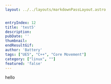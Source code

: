 ```yaml
---
layout: ../../layouts/markdownPassLayout.astro


entryIndex: 12
title: 'test5'
description: 
pubDate: ''
thumbnail: 
endResultGif: 
author: 'Battery'
tags: ["UE5", "C++", "Core Movement"]
category: ["linux", ""]
featured: 'false'
---
```


hello